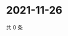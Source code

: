 # 2021-11-26

共 0 条

<!-- BEGIN WEIBO -->
<!-- 最后更新时间 Fri Nov 26 2021 08:46:09 GMT+0800 (China Standard Time) -->

<!-- END WEIBO -->
